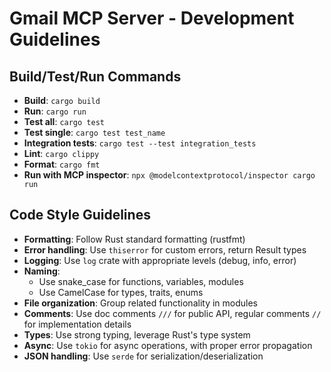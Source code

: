 # Gmail MCP Server - Development Guidelines

## Build/Test/Run Commands
- **Build**: `cargo build`
- **Run**: `cargo run`
- **Test all**: `cargo test`
- **Test single**: `cargo test test_name`
- **Integration tests**: `cargo test --test integration_tests`
- **Lint**: `cargo clippy`
- **Format**: `cargo fmt`
- **Run with MCP inspector**: `npx @modelcontextprotocol/inspector cargo run`

## Code Style Guidelines
- **Formatting**: Follow Rust standard formatting (rustfmt)
- **Error handling**: Use `thiserror` for custom errors, return Result types
- **Logging**: Use `log` crate with appropriate levels (debug, info, error)
- **Naming**: 
  - Use snake_case for functions, variables, modules
  - Use CamelCase for types, traits, enums
- **File organization**: Group related functionality in modules
- **Comments**: Use doc comments `///` for public API, regular comments `//` for implementation details
- **Types**: Use strong typing, leverage Rust's type system
- **Async**: Use `tokio` for async operations, with proper error propagation
- **JSON handling**: Use `serde` for serialization/deserialization
